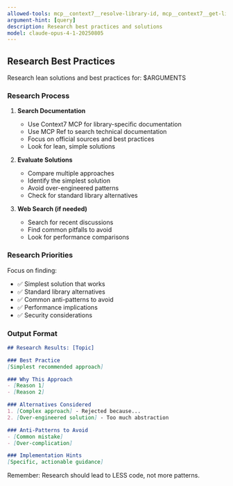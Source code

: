 ```yaml
---
allowed-tools: mcp__context7__resolve-library-id, mcp__context7__get-library-docs, mcp__Ref__ref_search_documentation, mcp__Ref__ref_read_url, WebSearch, Read
argument-hint: [query]
description: Research best practices and solutions
model: claude-opus-4-1-20250805
---
```


## Research Best Practices

Research lean solutions and best practices for: $ARGUMENTS

### Research Process

1. **Search Documentation**
   - Use Context7 MCP for library-specific documentation
   - Use MCP Ref to search technical documentation
   - Focus on official sources and best practices
   - Look for lean, simple solutions

2. **Evaluate Solutions**
   - Compare multiple approaches
   - Identify the simplest solution
   - Avoid over-engineered patterns
   - Check for standard library alternatives

3. **Web Search (if needed)**
   - Search for recent discussions
   - Find common pitfalls to avoid
   - Look for performance comparisons

### Research Priorities

Focus on finding:
- ✅ Simplest solution that works
- ✅ Standard library alternatives
- ✅ Common anti-patterns to avoid
- ✅ Performance implications
- ✅ Security considerations

### Output Format

```markdown
## Research Results: [Topic]

### Best Practice
[Simplest recommended approach]

### Why This Approach
- [Reason 1]
- [Reason 2]

### Alternatives Considered
1. [Complex approach] - Rejected because...
2. [Over-engineered solution] - Too much abstraction

### Anti-Patterns to Avoid
- [Common mistake]
- [Over-complication]

### Implementation Hints
[Specific, actionable guidance]
```

Remember: Research should lead to LESS code, not more patterns.
